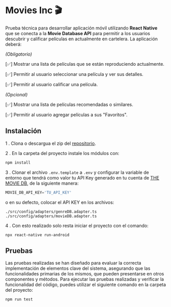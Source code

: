# Movies Inc 🎬

Prueba técnica para desarrollar aplicación móvil utilizando **React Native** que se conecta a la **Movie Database API** para permitir a los usuarios descubrir y calificar películas en actualmente en cartelera. La aplicación deberá:

*(Obligatorio)* 

[✅] Mostrar una lista de películas que se están reproduciendo actualmente.  

[✅] Permitir al usuario seleccionar una película y ver sus detalles.  

[✅] Permitir al usuario calificar una película.

*(Opcional)*   

[✅] Mostrar una lista de películas recomendadas o similares.

[✅] Permitir al usuario agregar películas a sus "Favoritos".  


## Instalación

1 . Clona o descargua el zip del [repositorio](https://github.com/aventuradev/moviesDBInc.git).

2 . En la carpeta del proyecto instale los módulos con:
```bash
npm install
```
3 . Clonar el archivo `.env.template` a `.env` y configurar la variable de entorno que tendrá como valor tu API Key generado en tu cuenta de [THE MOVIE DB](https://www.themoviedb.org/), de la siguiente manera:

```javascript
MOVIE_DB_API_KEY='TU_API_KEY'
```

o en su defecto, colocar el API KEY en los archivos:
```
./src/config/adapters/genreDB.adapter.ts
./src/config/adapters/movieDB.adapter.ts 
```

4 . Con esto realizado solo resta iniciar el proyecto con el comando:
```bash
npx react-native run-android
```

## Pruebas

Las pruebas realizadas se han diseñado para evaluar la correcta implementación de elementos clave del sistema, asegurando que las funcionalidades primarias de los mismos, que pueden presentarse en otros componentes y métodos. Para ejecutar las pruebas realizadas y verificar la funcionalidad del código, puedes utilizar el siguiente comando en la carpeta del proyecto:
```bash
npm run test
```

